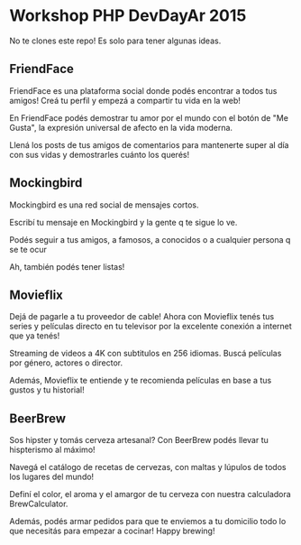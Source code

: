# Workshop PHP DevDayAr 2015
No te clones este repo! Es solo para tener algunas ideas.

## FriendFace

FriendFace es una plataforma social donde podés encontrar a todos tus amigos! Creá tu perfil y empezá a compartir tu vida en la web!

En FriendFace podés demostrar tu amor por el mundo con el botón de "Me Gusta", la expresión universal de afecto en la vida moderna.

Llená los posts de tus amigos de comentarios para mantenerte super al día con sus vidas y demostrarles cuánto los querés!

## Mockingbird

Mockingbird es una red social de mensajes cortos.

Escribí tu mensaje en Mockingbird y la gente q te sigue lo ve.

Podés seguir a tus amigos, a famosos, a conocidos o a cualquier persona q se te ocur

Ah, también podés tener listas!

## Movieflix

Dejá de pagarle a tu proveedor de cable! Ahora con Movieflix tenés tus series y películas directo en tu televisor por la excelente conexión a internet que ya tenés!

Streaming de videos a 4K con subtitulos en 256 idiomas. Buscá películas por género, actores o director.

Además, Movieflix te entiende y te recomienda películas en base a tus gustos y tu historial!

## BeerBrew

Sos hipster y tomás cerveza artesanal? Con BeerBrew podés llevar tu hispterismo al máximo!

Navegá el catálogo de recetas de cervezas, con maltas y lúpulos de todos los lugares del mundo!

Definí el color, el aroma y el amargor de tu cerveza con nuestra calculadora BrewCalculator.

Además, podés armar pedidos para que te enviemos a tu domicilio todo lo que necesitás para empezar a cocinar! Happy brewing!
